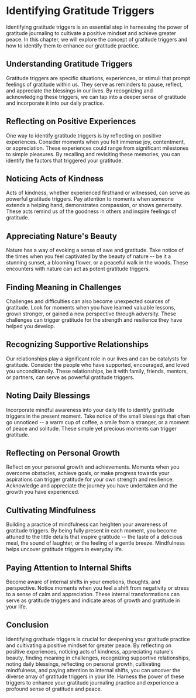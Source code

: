 Identifying Gratitude Triggers
=======================================

Identifying gratitude triggers is an essential step in harnessing the power of gratitude journaling to cultivate a positive mindset and achieve greater peace. In this chapter, we will explore the concept of gratitude triggers and how to identify them to enhance our gratitude practice.

Understanding Gratitude Triggers
--------------------------------

Gratitude triggers are specific situations, experiences, or stimuli that prompt feelings of gratitude within us. They serve as reminders to pause, reflect, and appreciate the blessings in our lives. By recognizing and acknowledging these triggers, we can tap into a deeper sense of gratitude and incorporate it into our daily practice.

Reflecting on Positive Experiences
----------------------------------

One way to identify gratitude triggers is by reflecting on positive experiences. Consider moments when you felt immense joy, contentment, or appreciation. These experiences could range from significant milestones to simple pleasures. By recalling and revisiting these memories, you can identify the factors that triggered your gratitude.

Noticing Acts of Kindness
-------------------------

Acts of kindness, whether experienced firsthand or witnessed, can serve as powerful gratitude triggers. Pay attention to moments when someone extends a helping hand, demonstrates compassion, or shows generosity. These acts remind us of the goodness in others and inspire feelings of gratitude.

Appreciating Nature's Beauty
----------------------------

Nature has a way of evoking a sense of awe and gratitude. Take notice of the times when you feel captivated by the beauty of nature -- be it a stunning sunset, a blooming flower, or a peaceful walk in the woods. These encounters with nature can act as potent gratitude triggers.

Finding Meaning in Challenges
-----------------------------

Challenges and difficulties can also become unexpected sources of gratitude. Look for moments when you have learned valuable lessons, grown stronger, or gained a new perspective through adversity. These challenges can trigger gratitude for the strength and resilience they have helped you develop.

Recognizing Supportive Relationships
------------------------------------

Our relationships play a significant role in our lives and can be catalysts for gratitude. Consider the people who have supported, encouraged, and loved you unconditionally. These relationships, be it with family, friends, mentors, or partners, can serve as powerful gratitude triggers.

Noting Daily Blessings
----------------------

Incorporate mindful awareness into your daily life to identify gratitude triggers in the present moment. Take notice of the small blessings that often go unnoticed -- a warm cup of coffee, a smile from a stranger, or a moment of peace and solitude. These simple yet precious moments can trigger gratitude.

Reflecting on Personal Growth
-----------------------------

Reflect on your personal growth and achievements. Moments when you overcome obstacles, achieve goals, or make progress towards your aspirations can trigger gratitude for your own strength and resilience. Acknowledge and appreciate the journey you have undertaken and the growth you have experienced.

Cultivating Mindfulness
-----------------------

Building a practice of mindfulness can heighten your awareness of gratitude triggers. By being fully present in each moment, you become attuned to the little details that inspire gratitude -- the taste of a delicious meal, the sound of laughter, or the feeling of a gentle breeze. Mindfulness helps uncover gratitude triggers in everyday life.

Paying Attention to Internal Shifts
-----------------------------------

Become aware of internal shifts in your emotions, thoughts, and perspective. Notice moments when you feel a shift from negativity or stress to a sense of calm and appreciation. These internal transformations can serve as gratitude triggers and indicate areas of growth and gratitude in your life.

Conclusion
----------

Identifying gratitude triggers is crucial for deepening your gratitude practice and cultivating a positive mindset for greater peace. By reflecting on positive experiences, noticing acts of kindness, appreciating nature's beauty, finding meaning in challenges, recognizing supportive relationships, noting daily blessings, reflecting on personal growth, cultivating mindfulness, and paying attention to internal shifts, you can uncover the diverse array of gratitude triggers in your life. Harness the power of these triggers to enhance your gratitude journaling practice and experience a profound sense of gratitude and peace.
